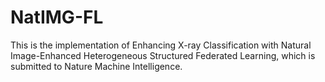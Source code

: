 # NatIMG-FL
This is the implementation of Enhancing X-ray Classification with Natural Image-Enhanced Heterogeneous Structured Federated Learning, which is submitted to Nature Machine Intelligence.


